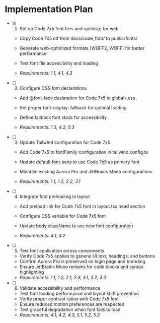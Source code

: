 # Implementation Plan

- [x] 1. Set up Code 7x5 font files and optimize for web




  - Copy Code 7x5.otf from docs/code_font/ to public/fonts/
  - Generate web-optimized formats (WOFF2, WOFF) for better performance
  - Test font file accessibility and loading


  - _Requirements: 1.1, 4.1, 4.3_


- [ ] 2. Configure CSS font declarations
  - Add @font-face declaration for Code 7x5 in globals.css


  - Set proper font-display: fallback for optimal loading
  - Define fallback font stack for accessibility
  - _Requirements: 1.3, 4.2, 5.3_




- [ ] 3. Update Tailwind configuration for Code 7x5
  - Add Code 7x5 to fontFamily configuration in tailwind.config.ts
  - Update default font-sans to use Code 7x5 as primary font
  - Maintain existing Aurora Pro and JetBrains Mono configurations


  - _Requirements: 1.1, 1.2, 2.2, 3.1_

- [ ] 4. Integrate font preloading in layout
  - Add preload link for Code 7x5 font in layout.tsx head section
  - Configure CSS variable for Code 7x5 font


  - Update body className to use new font configuration
  - _Requirements: 4.1, 4.2_

- [ ] 5. Test font application across components
  - Verify Code 7x5 applies to general UI text, headings, and buttons
  - Confirm Aurora Pro is preserved on login page and branding
  - Ensure JetBrains Mono remains for code blocks and syntax highlighting
  - _Requirements: 1.1, 1.2, 2.1, 2.3, 3.1, 3.2, 3.3_

- [ ] 6. Validate accessibility and performance
  - Test font loading performance and layout shift prevention
  - Verify proper contrast ratios with Code 7x5 font
  - Ensure reduced motion preferences are respected
  - Test graceful degradation when font fails to load
  - _Requirements: 4.1, 4.2, 4.3, 5.1, 5.2, 5.3_